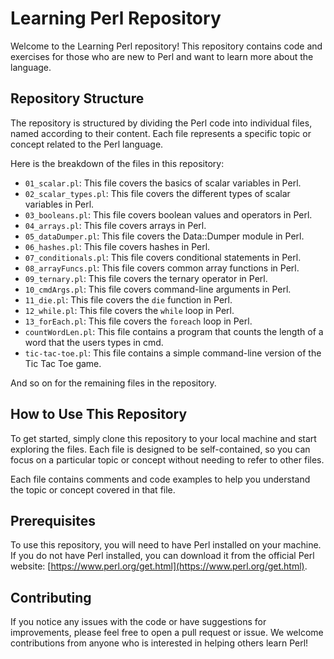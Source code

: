 # Learning Perl Repository

Welcome to the Learning Perl repository! This repository contains code and exercises for those who are new to Perl and want to learn more about the language.

## Repository Structure

The repository is structured by dividing the Perl code into individual files, named according to their content. Each file represents a specific topic or concept related to the Perl language.

Here is the breakdown of the files in this repository:

- `01_scalar.pl`: This file covers the basics of scalar variables in Perl.
- `02_scalar_types.pl`: This file covers the different types of scalar variables in Perl.
- `03_booleans.pl`: This file covers boolean values and operators in Perl.
- `04_arrays.pl`: This file covers arrays in Perl.
- `05_dataDumper.pl`: This file covers the Data::Dumper module in Perl.
- `06_hashes.pl`: This file covers hashes in Perl.
- `07_conditionals.pl`: This file covers conditional statements in Perl.
- `08_arrayFuncs.pl`: This file covers common array functions in Perl.
- `09_ternary.pl`: This file covers the ternary operator in Perl.
- `10_cmdArgs.pl`: This file covers command-line arguments in Perl.
- `11_die.pl`: This file covers the `die` function in Perl.
- `12_while.pl`: This file covers the `while` loop in Perl.
- `13_forEach.pl`: This file covers the `foreach` loop in Perl.
- `countWordLen.pl`: This file contains a program that counts the length of a word that the users types in cmd.
- `tic-tac-toe.pl`: This file contains a simple command-line version of the Tic Tac Toe game.

And so on for the remaining files in the repository.

## How to Use This Repository

To get started, simply clone this repository to your local machine and start exploring the files. Each file is designed to be self-contained, so you can focus on a particular topic or concept without needing to refer to other files.

Each file contains comments and code examples to help you understand the topic or concept covered in that file.

## Prerequisites

To use this repository, you will need to have Perl installed on your machine. If you do not have Perl installed, you can download it from the official Perl website: [https://www.perl.org/get.html](https://www.perl.org/get.html).

## Contributing

If you notice any issues with the code or have suggestions for improvements, please feel free to open a pull request or issue. We welcome contributions from anyone who is interested in helping others learn Perl!
